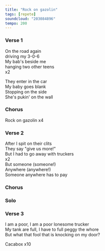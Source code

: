 ```yaml
---
title: "Rock on gazolin"
tags: [repete]
soundcloud: "203084896"
tempo: 200
---
```


### Verse 1

On the road again  
driving my 3-0-6  
My bab's beside me  
hanging two other teens  
x2

They enter in the car  
My baby goes blank  
Stopping on the side  
She's pukin' on the wall  

### Chorus

Rock on gazolin x4

### Verse 2

After I spit on their clits  
They say "give us more!"  
But I had to go away with truckers  
x2  
But someone (someone!)  
Anywhere (anywhere!)  
Someone anywhere has to pay

### Chorus

### Solo

### Verse 3

I am a poor, I am a poor lonesome trucker  
My tank are full, I have to full peggy the whore  
But what that fool that is knocking on my door?

Cacabox x10


